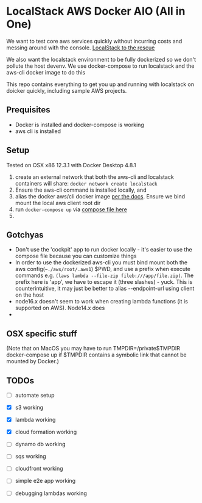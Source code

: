 # LocalStack AWS Docker AIO (All in One)
We want to test core aws services quickly without incurring costs and messing around with the console. [LocalStack to the rescue](https://localhost.cloud)

We also want the localstack environment to be fully dockerized so we don't pollute the host devenv. We use docker-compose to run localstack and the aws-cli docker image to do this

This repo contains everything to get you up and running with localstack on doicker quickly, including sample AWS projects.

## Prequisites
* Docker is installed and docker-compose is working
* aws cli is installed


## Setup
Tested on OSX x86 12.3.1 with Docker Desktop 4.8.1

1. create an external network that both the aws-cli and localstack containers will share: 
`docker network create localstack`
1. Ensure the aws-cli command is installed locally, and
1. alias the docker aws/cli docker image [per the docs](https://docs.localstack.cloud/integrations/aws-cli/#aws-cli-v2-with-docker-and-localstack). Ensure we bind mount the local aws client root dir 
1. run `docker-compose up` via [compose file here](./docker-compose.yml)
1. 

## Gotchyas

* Don't use the 'cockpit' app to run docker locally - it's easier to use the compose file because you can customize things
* In order to use the dockerized aws-cli you must bind mount both the aws config(`~./aws/root/.aws1`) $PWD, and use a prefix when execute commands e.g. `(laws lambda --file-zip fileb:///app/file.zip)`. The prefix here is 'app', we have to escape it (three slashes) - yuck. This is counterintuitive, it may just be better to alias --endpoint-url using client on the host
* node16.x doesn't seem to work when creating lambda functions (it is supported on AWS). Node14.x does
* 
## OSX specific stuff
(Note that on MacOS you may have to run TMPDIR=/private$TMPDIR docker-compose up if $TMPDIR contains a symbolic link that cannot be mounted by Docker.)

## TODOs
- [ ] automate setup
- [x] s3 working
- [x] lambda working
- [x] cloud formation working
- [ ] dynamo db working
- [ ] sqs working
- [ ] cloudfront working
- [ ] simple e2e app working
- [ ] debugging lambdas working

